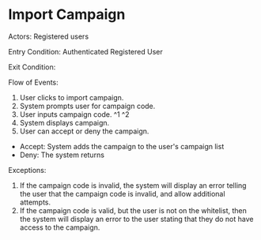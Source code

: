 # Import Campaign

Actors: Registered users

Entry Condition: Authenticated Registered User

Exit Condition:

Flow of Events:

1. User clicks to import campaign.
2. System prompts user for campaign code.
3. User inputs campaign code. ^1 ^2
4. System displays campaign.
5. User can accept or deny the campaign.
  - Accept: System adds the campaign to the user's campaign list
  - Deny: The system returns

Exceptions:

1. If the campaign code is invalid, the system will display an error telling the user that the campaign code is invalid, and allow additional attempts.
2. If the campaign code is valid, but the user is not on the whitelist, then the system will display an error to the user stating that they do not have access to the campaign.
